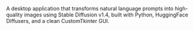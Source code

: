 A desktop application that transforms natural language prompts into high-quality images using Stable Diffusion v1.4, built with Python, HuggingFace Diffusers, and a clean CustomTkinter GUI.
